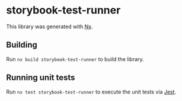 # storybook-test-runner

This library was generated with [Nx](https://nx.dev).

## Building

Run `nx build storybook-test-runner` to build the library.

## Running unit tests

Run `nx test storybook-test-runner` to execute the unit tests via [Jest](https://jestjs.io).
